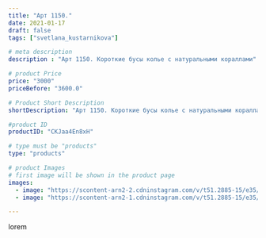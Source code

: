 ```yaml
---
title: "Арт 1150."
date: 2021-01-17
draft: false
tags: ["svetlana_kustarnikova"]

# meta description
description : "Арт 1150. Короткие бусы колье с натуральными кораллами"

# product Price
price: "3000"
priceBefore: "3600.0"

# Product Short Description
shortDescription: "Арт 1150. Короткие бусы колье с натуральными кораллами"

#product ID
productID: "CKJaa4En8xH"

# type must be "products"
type: "products"

# product Images
# first image will be shown in the product page
images:
  - image: "https://scontent-arn2-2.cdninstagram.com/v/t51.2885-15/e35/139615006_164649915097308_5387568088909720762_n.jpg?se=7&tp=1&_nc_ht=scontent-arn2-2.cdninstagram.com&_nc_cat=100&_nc_ohc=UCWmJwJCwr0AX-mPQ4U&oh=ce1baf521af16619bb78b1338b30620d&oe=606B5F53&ig_cache_key=MjQ4ODYzNjQ2MzEwNzU5OTU1Mg%3D%3D.2"
  - image: "https://scontent-arn2-1.cdninstagram.com/v/t51.2885-15/e35/139414200_112559890776995_7701026962980304404_n.jpg?se=8&tp=1&_nc_ht=scontent-arn2-1.cdninstagram.com&_nc_cat=111&_nc_ohc=g5Y4RDl5XpMAX_dmh4g&oh=390b07ee79abe2fca29cef96a7623810&oe=606CA7FD&ig_cache_key=MjQ4ODYzNjQ2MzEyNDM2NzgzMg%3D%3D.2"

---
```

lorem
